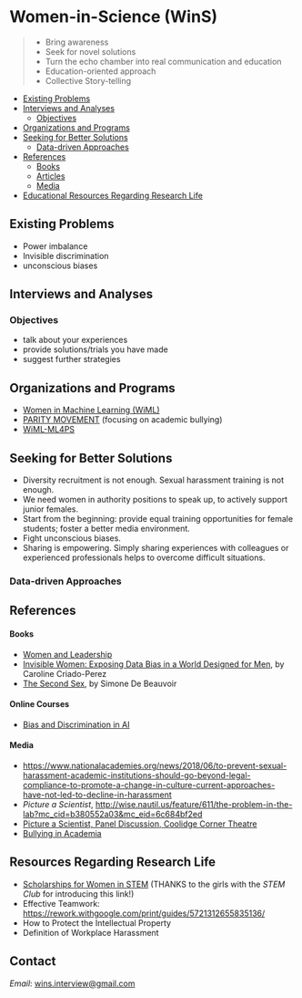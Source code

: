 # Women-in-Science (WinS)
> - Bring awareness
> - Seek for novel solutions
> - Turn the echo chamber into real communication and education
> - Education-oriented approach
> - Collective Story-telling

- [Existing Problems](#existing-problems)
- [Interviews and Analyses](#interviews-and-analyses)
  * [Objectives](#objectives)
- [Organizations and Programs](#organizations-and-programs)
- [Seeking for Better Solutions](#seeking-for-better-solutions)
  * [Data-driven Approaches](#data-driven-approaches)
- [References](#references)
  * [Books](#books)
  * [Articles](#articles)
  * [Media](#media)
- [Educational Resources Regarding Research Life](#educational-resources-regarding-research-life)

## Existing Problems
 
* Power imbalance 
* Invisible discrimination
* unconscious biases
 
## Interviews and Analyses

### Objectives

* talk about your experiences
* provide solutions/trials you have made
* suggest further strategies

## Organizations and Programs

* [Women in Machine Learning (WiML)](https://wimlworkshop.org/)
* [PARITY MOVEMENT](https://paritymovement.org/) (focusing on academic bullying)
* [WiML-ML4PS](WiML-ML4PS.md)

## Seeking for Better Solutions

* Diversity recruitment is not enough. Sexual harassment training is not enough.
* We need women in authority positions to speak up, to actively support junior females.
* Start from the beginning: provide equal training opportunities for female students; foster a better media environment.
* Fight unconscious biases.
* Sharing is empowering. Simply sharing experiences with colleagues or experienced professionals helps to overcome difficult situations.

### Data-driven Approaches

## References

#### Books
* [Women and Leadership](https://books.google.ca/books/about/HBR_s_10_Must_Reads_on_Women_and_Leaders.html?id=spNlDwAAQBAJ&source=kp_book_description&redir_esc=y)
* [Invisible Women: Exposing Data Bias in a World Designed for Men](https://books.google.ca/books/about/Invisible_Women.html?id=GdmEDwAAQBAJ&printsec=frontcover&source=kp_read_button&redir_esc=y#v=onepage&q&f=false), by Caroline Criado-Perez
* [The Second Sex](https://books.google.ca/books/about/The_Second_Sex.html?id=OgMbKqJMzxcC&printsec=frontcover&source=kp_read_button&redir_esc=y#v=onepage&q&f=false), by Simone De Beauvoir

#### Online Courses
* [Bias and Discrimination in AI](https://www.edx.org/course/bias-and-discrimination-in-ai)

#### Media
* https://www.nationalacademies.org/news/2018/06/to-prevent-sexual-harassment-academic-institutions-should-go-beyond-legal-compliance-to-promote-a-change-in-culture-current-approaches-have-not-led-to-decline-in-harassment
* _Picture a Scientist_, http://wise.nautil.us/feature/611/the-problem-in-the-lab?mc_cid=b380552a03&mc_eid=6c684bf2ed
* [Picture a Scientist, Panel Discussion, Coolidge Corner Theatre](https://www.youtube.com/watch?v=4i33BXH3zM4&ab_channel=thecoolidge)
* [Bullying in Academia](https://www.youtube.com/watch?v=aIxOhXl8pmg&ab_channel=ScienceRehashed)

## Resources Regarding Research Life

* [Scholarships for Women in STEM](www.madisontrust.com/client-resources/articles/scholarships-for-women-in-stem/) (THANKS to the girls with the _STEM Club_ for introducing this link!)
* Effective Teamwork: https://rework.withgoogle.com/print/guides/5721312655835136/ 
* How to Protect the Intellectual Property
* Definition of Workplace Harassment

## Contact
*Email*: wins.interview@gmail.com
